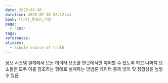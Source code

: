 ```yaml
---
date: 2025-07-30
datetime: 2025-07-30 22:12:44
book: 데이터_품질의_비밀
page:
  - "302"
tags: 
references: 
aliases:
  - single source of truth
---
```

정보 시스템 설계에서 모둔 데이터 요소를 한곳에서만 제어할 수 있도록 하고
나머지 요소들은 모두 이를 참조하는 형태로 설계하는 방법론
데이터 중복 방지 및 정합성을 높일 수 있음